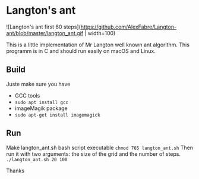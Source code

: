 # Langton's ant

![Langton's ant first 60 steps](https://github.com/AlexFabre/Langton-ant/blob/master/langton_ant.gif | width=100)

This is a little implementation of Mr Langton well known ant algorithm. This programm is in C and should run easily on macOS and Linux.

## Build

Juste make sure you have

* GCC tools
* `sudo apt install gcc`
* imageMagik package 
* `sudo apt-get install imagemagick`

## Run

Make langton_ant.sh bash script executable
`chmod 765 langton_ant.sh`
Then run it with two arguments: the size of the grid and the number of steps.
`./langton_ant.sh 20 100`

Thanks
